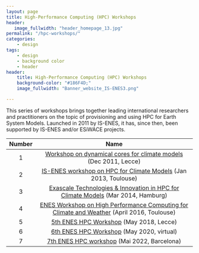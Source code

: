 ```yaml
---
layout: page
title: High-Performance Computing (HPC) Workshops
header:
   image_fullwidth: "header_homepage_13.jpg"
permalink: "/hpc-workshops/"
categories:
    - design
tags:
    - design
    - background color
    - header
header:
    title: High-Performance Computing (HPC) Workshops
    background-color: "#186F4D;"
    image_fullwidth: "Banner_website_IS-ENES3.png"

---
```


This series of workshops brings together leading international researchers and practitioners on the topic of provisioning and using HPC for Earth System Models. Launched in 2011 by IS-ENES, it has, since then, been supported by IS-ENES and/or ESiWACE projects.  

Number | Name
:------:|:-----:
1 | [Workshop on dynamical cores for climate models](https://is-enes3.github.io/IS-ENES-Portal-Website/hpc-workshops-detailed#hpc1) (Dec 2011, Lecce)
2 | [IS-ENES workshop on HPC for Climate Models](https://is-enes3.github.io/IS-ENES-Portal-Website/hpc-workshops-detailed#hpc2) (Jan 2013, Toulouse)
3 | [Exascale Technologies & Innovation in HPC for Climate Models](https://is-enes3.github.io/IS-ENES-Portal-Website/hpc-workshops-detailed#hpc3) (Mar 2014, Hamburg)
4 | [ENES Workshop on High Performance Computing for Climate and Weather](https://is-enes3.github.io/IS-ENES-Portal-Website/hpc-workshops-detailed#hpc4) (April 2016, Toulouse)
5 | [5th ENES HPC Workshop](https://is-enes3.github.io/IS-ENES-Portal-Website/hpc-workshops-detailed#hpc5) (May 2018, Lecce)
6 | [6th ENES HPC Workshop](https://is-enes3.github.io/IS-ENES-Portal-Website/hpc-workshops-detailed#hpc6) (May 2020, virtual)
7 | [7th ENES HPC workshop](https://is-enes3.github.io/IS-ENES-Portal-Website/hpc-workshops-detailed#hpc7) (Mai 2022, Barcelona)
